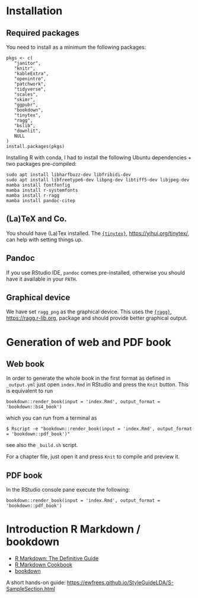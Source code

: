 # Installation

## Required packages

You need to install as a minimum the following packages:

```
pkgs <- c(
   "janitor",
   "knitr",
   "kableExtra",
   "openintro",
   "patchwork",
   "tidyverse",
   "scales",
   "skimr",
   "ggpubr",
   "bookdown",
   "tinytex",
   "ragg",
   "bslib",
   "downlit",
   NULL
)
install.packages(pkgs)
```

Installing R with conda, I had to install the following Ubuntu dependencies + two packages pre-compiled:

```
sudo apt install libharfbuzz-dev libfribidi-dev
sudo apt install libfreetype6-dev libpng-dev libtiff5-dev libjpeg-dev
mamba install fontfonfig
mamba install r-systemfonts
mamba install r-ragg
mamba install pandoc-citep
```

## (La)TeX and Co.

You should have (La)Tex installed.
The [`{tinytex}`](https://yihui.org/tinytex/), https://yihui.org/tinytex/, can help with
setting things up.

## Pandoc

If you use RStudio IDE, `pandoc` comes pre-installed, otherwise you should have
it available in your `PATH`.

## Graphical device

We have set `ragg_png` as the graphical device. This uses the
[`{ragg}`](https://ragg.r-lib.org), https://ragg.r-lib.org, package and should
provide better graphical output.

# Generation of web and PDF book

## Web book

In order to generate the whole book in the first format as defined in `_output.yml`
just open `index.Rmd` in RStudio and press the `Knit` button.
This is equivalent to run

```
bookdown::render_book(input = 'index.Rmd', output_format = 'bookdown::bs4_book')
```

which you can run from a terminal as

```
$ Rscript -e "bookdown::render_book(input = 'index.Rmd', output_format = 'bookdown::pdf_book')"
```

see also the `_build.sh` script.

For a chapter file, just open it and press `Knit` to compile and preview it.

## PDF book

In the RStudio console pane execute the following:

```
bookdown::render_book(input = 'index.Rmd', output_format = 'bookdown::pdf_book')
```

# Introduction R Markdown / bookdown

- [R Markdown: The Definitive Guide](https://bookdown.org/yihui/rmarkdown/)
- [R Markdown Cookbook](https://bookdown.org/yihui/rmarkdown-cookbook/)
- [bookdown](https://bookdown.org/yihui/bookdown/)

A short hands-on guide: https://ewfrees.github.io/StyleGuideLDA/S-SampleSection.html
